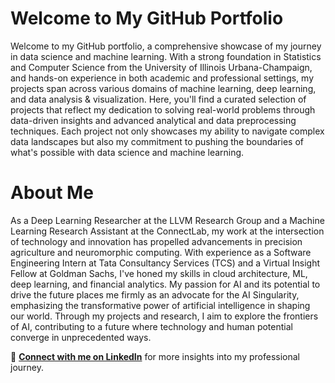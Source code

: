 # Welcome to My GitHub Portfolio

Welcome to my GitHub portfolio, a comprehensive showcase of my journey in data science and machine learning. With a strong foundation in Statistics and Computer Science from the University of Illinois Urbana-Champaign, and hands-on experience in both academic and professional settings, my projects span across various domains of machine learning, deep learning, and data analysis & visualization. Here, you'll find a curated selection of projects that reflect my dedication to solving real-world problems through data-driven insights and advanced analytical and data preprocessing techniques. Each project not only showcases my ability to navigate complex data landscapes but also my commitment to pushing the boundaries of what's possible with data science and machine learning.

# About Me

As a Deep Learning Researcher at the LLVM Research Group and a Machine Learning Research Assistant at the ConnectLab, my work at the intersection of technology and innovation has propelled advancements in precision agriculture and neuromorphic computing. With experience as a Software Engineering Intern at Tata Consultancy Services (TCS) and a Virtual Insight Fellow at Goldman Sachs, I've honed my skills in cloud architecture, ML, deep learning, and financial analytics. My passion for AI and its potential to drive the future places me firmly as an advocate for the AI Singularity, emphasizing the transformative power of artificial intelligence in shaping our world. Through my projects and research, I aim to explore the frontiers of AI, contributing to a future where technology and human potential converge in unprecedented ways.

🔗 **[Connect with me on LinkedIn](https://www.linkedin.com/in/kavinjindel)** for more insights into my professional journey.


